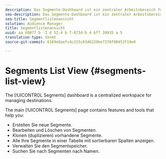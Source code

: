 ```yaml
---
description: Das Segmente-Dashboard ist ein zentraler Arbeitsbereich für die Verwaltung von Zielen.
seo-description: Das Segmente-Dashboard ist ein zentraler Arbeitsbereich für die Verwaltung von Zielen.
seo-title: Segmentlistenansicht
solution: Audience Manager
title: Segmentlistenansicht
uuid: aa 69877 b -1 d 52-4 b 7-8734-b 4 bff 39935 a 5
translation-type: tm+mt
source-git-commit: 6169e8aefc4c215c83d6229be7378f90453f19e9

---
```



# Segments List View {#segments-list-view}

The [!UICONTROL Segments] dashboard is a centralized workspace for managing destinations.

The main [!UICONTROL Segments] page contains features and tools that help you:

* Erstellen Sie neue Segmente.
* Bearbeiten und Löschen von Segmenten.
* Klonen (duplizieren) vorhandene Segmente.
* Alle Ihre Segmente in einer Tabelle mit sortierbaren Spalten anzeigen.
* Verwalten Sie den Segmentspeicher.
* Suchen Sie nach Segmenten nach Namen.